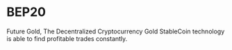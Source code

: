 # BEP20
Future Gold, The Decentralized Cryptocurrency Gold StableCoin technology is able to find profitable trades constantly.
